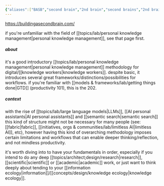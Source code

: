 ```yaml
---
{"aliases":["BASB","second brain","2nd brain","second brains","2nd brains"],"created in":"2021-12-11T16:52:04-03:00","last tended to":"2024-08-22T14:35:36-03:00","tags":["concept","methodology","lab","knowledgemanagement","patterns","🌱"],"created":"2021-12-11T16:52:04.063-03:00","updated":"2024-11-19T17:36:22.184-03:00","dg-publish":true,"permalink":"/patterns/active-patterns/knowledge-management/building-a-second-brain/","dgPassFrontmatter":true}
---
```


https://buildingasecondbrain.com/

if you're unfamiliar with the field of [[topics/lab/personal knowledge management\|personal knowledge management]], see that page first.

##### about

it's a good introductory [[topics/lab/personal knowledge management\|personal knowledge management]] methodology for digital/[[knowledge workers\|knowledge workers]]. despite basic, it introduces several great frameworks/distinctions/possibilities for workflows. if you're familiar with [[models & frameworks/lab/getting things done\|GTD]] (productivity 101), this is the 202.

##### context

with the rise of [[topics/lab/large language models\|LLMs]], [[AI personal assistants\|AI personal assistants]] and [[semantic search\|semantic search]] this kind of structure might not be necessary for many people (see: [[fabric\|fabric]], [[initiatives, orgs & communities/lab/limitless AI\|limitless AI]], etc), however having this kind of overarching methodology imposes certain limitations and workflows that can enable deeper thinking/reflection, and not mindless productivity.

it's worth diving into to have your fundamentals in order, especially if you intend to do any deep [[topics/architect;design/research\|research]], [[scientific\|scientific]] or [[academic\|academic]] work, or just want to think deeply about tending to your [[information ecology\|information]]/[[concepts/design/knowledge ecology\|knowledge ecology]].
